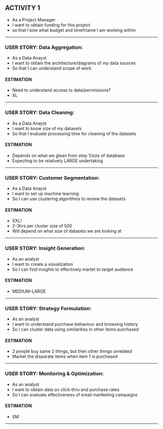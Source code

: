 ## ACTIVITY 1
* As a Project Manager
* I want to obtain funding for this project
* so that I kow what budget and timefrtame I am working within

--------------- 
### USER STORY: Data Aggregation: 
* As a Data Anayst
* I want to obtain the architecture/diagrams of my data sources
* So that I can understand scope of work

#### ESTIMATION
* Need to understand access to data/permissions?
* XL

---------------
### USER STORY: Data Cleaning: 
* As a Data Anayst 
* I want to know size of my datasets
* So that I evaluate processing time for cleaning of the datasets


#### ESTIMATION
* Depends on what we glean from step 1/size of database
* Expecting to be relatively LARGE undertaking

---------------
### USER STORY: Customer Segmentation: 
* As a Data Anayst 
* I want to set up machine learning
* So I can use clustering algorithms to review the datasets


#### ESTIMATION
* XXL!
* 2-3hrs per cluster size of 500
* Will depend on what size of datasets we are looking at 

---------------
### USER STORY: Insight Generation:
* As an analyst
* I want to create a visualization
* So I can find insights to effectively martet to target audience


#### ESTIMATION
* MEDIUM-LARGE

---------------
### USER STORY: Strategy Formulation: 
* As an analyst
* I want to understand purchase behaviour and browsing history
* So I can cluster data using similarities in other items purchased


#### ESTIMATION
* 2 people buy same 2 things, but then other things unrelated
* Market the disparate items when item 1 is purchased

---------------
### USER STORY: Monitoring & Optimization: 
* As an analyst 
* I want to obtain data on click-thru and purchase rates
* So I can evaluate effectiveness of email martketing campaigns


#### ESTIMATION
* SM
---------------
